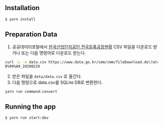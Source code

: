 ## Installation

```bash
$ yarn install
```
## Preparation Data
1. 공공데이터포털에서 [한국산업단지공단 전국등록공장현황](https://www.data.go.kr/data/15106170/fileData.do#/API%20%EB%AA%A9%EB%A1%9D/getuddi%3Ac5988948-73f2-41dd-af38-c0f1cee398b1) CSV 파일을 다운로드 받거나 또는 다음 명령어로 다운로드 받는다.
```bash
curl -L -o data.csv https://www.data.go.kr/cmm/cmm/fileDownload.do\?atchFileId\=FILE_000000002823266\&fileDetailSn\=1\&dataNm\=%ED%95%9C%EA%B5%AD%EC%82%B0%EC%97%85%EB%8B%A8%EC%A7%80%EA%B3%B5%EB%8B%A8_%EC%A0%84%EA%B5%AD%EB%93%B1%EB%A1%9D%EA%B3%B5%EC%9E%A5%ED%98%84%E
D%99%A9_20200229
```
2. 받은 파일을 `data/data.csv` 로 올긴다.
3. 다음 명령으로 data.csv를 SQLite DB로 변환한다.

```
yarn run command:convert
```

## Running the app

```bash
$ yarn run start:dev
```
